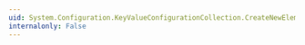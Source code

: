 ```yaml
---
uid: System.Configuration.KeyValueConfigurationCollection.CreateNewElement
internalonly: False
---
```

